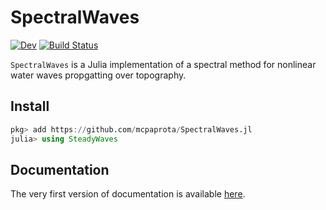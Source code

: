# SpectralWaves

[![Dev](https://img.shields.io/badge/docs-dev-blue.svg)](https://mcpaprota.github.io/SpectralWaves.jl/dev/)
[![Build Status](https://github.com/mcpaprota/SpectralWaves.jl/actions/workflows/CI.yml/badge.svg?branch=main)](https://github.com/mcpaprota/SpectralWaves.jl/actions/workflows/CI.yml?query=branch%3Amain)

`SpectralWaves` is a Julia implementation of a spectral method for nonlinear water waves propgatting over topography.

## Install

```julia
pkg> add https://github.com/mcpaprota/SpectralWaves.jl
julia> using SteadyWaves
```

## Documentation

The very first version of documentation is available [here](https://mcpaprota.github.io/SpectralWaves.jl/dev/).
